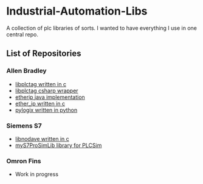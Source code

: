 # Industrial-Automation-Libs
A collection of plc libraries of sorts. I wanted to have everything I use in one central repo.

## List of Repositories

### Allen Bradley

- [libplctag written in c](https://github.com/kyle-github/libplctag)
- [libplctag csharp wrapper](https://github.com/mesta1/libplctag-csharp)
- [etherip java implementation](https://github.com/EPICSTools/etherip)
- [ether_ip written in c](https://github.com/EPICSTools/ether_ip)
- [pylogix written in python](https://github.com/dmroeder/pylogix)

### Siemens S7
- [libnodave written in c](https://github.com/netdata-be/libnodave)
- [myS7ProSimLib library for PLCSim](https://github.com/kodaman2/myS7ProSimLib)

### Omron Fins
- Work in progress
